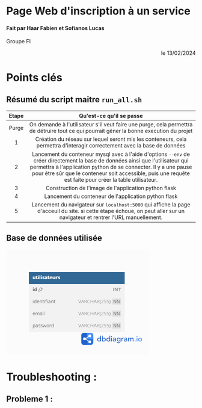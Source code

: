 # Page Web d'inscription à un service

#### Fait par Haar Fabien et Sofianos Lucas
Groupe FI
<div align="right">le 13/02/2024 </div>

# Points clés
## Résumé du script maitre `run_all.sh`
| **Etape** |                                                                                                                                           **Qu'est-ce qu'il se passe**                                                                                                                                          |
|:---------:|:---------------------------------------------------------------------------------------------------------------------------------------------------------------------------------------------------------------------------------------------------------------------------------------------------------------:|
| Purge     | On demande à l'utilisateur s'il veut faire une purge, cela permettra de détruire tout ce qui pourrait gêner la bonne execution du projet                                                                                                                                                                        |
| 1         | Création du réseau sur lequel seront mis les conteneurs, cela permettra d'interagir correctement avec la base de données                                                                                                                                                                                        |
| 2         | Lancement du conteneur mysql avec à l'aide d'options `--env` de créer directement la base de données ainsi que l'utilisateur qui permettra à l'application python de se connecter. Il y a une pause pour être sûr que le conteneur soit accessible, puis une requête est faite pour créer la table utilisateur. |
| 3         | Construction de l'image de l'application python flask                                                                                                                                                                                                                                                           |
| 4         | Lancement du conteneur de l'application python flask                                                                                                                                                                                                                                                            |
| 5         | Lancement du navigateur sur `localhost:5000` qui affiche la page d'acceuil du site. si cette étape échoue, on peut aller sur un navigateur et rentrer l'URL manuellement. 

## Base de données utilisée 
![sae61](sae61.png)

# Troubleshooting : 
## Probleme 1 :
